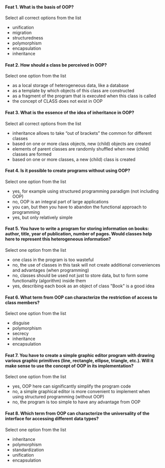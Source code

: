 #### Feat 1. What is the basis of OOP?
Select all correct options from the list

- unification
- migration  
- structuredness
- polymorphism     
- encapsulation    
- inheritance      


#### Feat 2. How should a class be perceived in OOP?
Select one option from the list

- as a local storage of heterogeneous data, like a database
- as a template by which objects of this class are constructed                          
- as a fragment of the program that is executed when this class is called
- the concept of CLASS does not exist in OOP


#### Feat 3. What is the essence of the idea of inheritance in OOP?
Select all correct options from the list

- inheritance allows to take “out of brackets” the common for different classes         
- based on one or more class objects, new (child) objects are created
- elements of parent classes are randomly shuffled when new (child) classes are formed
- based on one or more classes, a new (child) class is created                          

#### Feat 4. Is it possible to create programs without using OOP?
Select one option from the list

- yes, for example using structured programming paradigm (not including OOP)            
- no, OOP is an integral part of large applications
- you can, but then you have to abandon the functional approach to programming
- yes, but only relatively simple

#### Feat 5. You have to write a program for storing information on books: author, title, year of publication, number of pages. Would classes help here to represent this heterogeneous information?
Select one option from the list

- one class in the program is too wasteful
- no, the use of classes in this task will not create additional conveniences and advantages (when programming)
- no, classes should be used not just to store data, but to form some functionality (algorithm) inside them
- yes, describing each book as an object of class "Book" is a good idea                 

#### Feat 6. What term from OOP can characterize the restriction of access to class members?
Select one option from the list

- disguise
- polymorphism
- secrecy
- inheritance
- encapsulation     

#### Feat 7. You have to create a simple graphic editor program with drawing various graphic primitives (line, rectangle, ellipse, triangle, etc.). Will it make sense to use the concept of OOP in its implementation?

Select one option from the list

- yes, OOP here can significantly simplify the program code    
- no, a simple graphical editor is more convenient to implement when using structured programming (without OOP)
- no, the program is too simple to have any advantage from OOP

#### Feat 8. Which term from OOP can characterize the universality of the interface for accessing different data types?
Select one option from the list

- inheritance
- polymorphism   
- standardization
- unification
- encapsulation